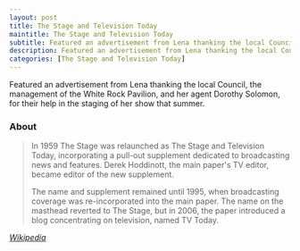 ```yaml
---
layout: post
title: The Stage and Television Today
maintitle: The Stage and Television Today
subtitle: Featured an advertisement from Lena thanking the local Council, the management of the White Rock Pavilion, and her agent Dorothy Solomon, for their help in the staging of her show that summer.
description: Featured an advertisement from Lena thanking the local Council, the management of the White Rock Pavilion, and her agent Dorothy Solomon, for their help in the staging of her show that summer.
categories: [The Stage and Television Today]
---
```


Featured an advertisement from Lena thanking the local Council, the management of the White Rock Pavilion, and her agent Dorothy Solomon, for their help in the staging of her show that summer.

### About
> In 1959 The Stage was relaunched as The Stage and Television Today, incorporating a pull-out supplement dedicated to broadcasting news and features. Derek Hoddinott, the main paper's TV editor, became editor of the new supplement.
>
>The name and supplement remained until 1995, when broadcasting coverage was re-incorporated into the main paper. The name on the masthead reverted to The Stage, but in 2006, the paper introduced a blog concentrating on television, named TV Today.

<cite>[Wikipedia](https://en.wikipedia.org/wiki/The_Stage#The_Stage_and_Television_Today)</cite>

